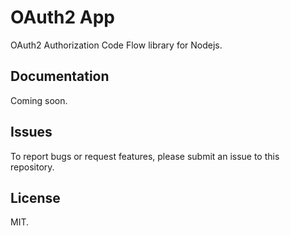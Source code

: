 # OAuth2 App

OAuth2 Authorization Code Flow library for Nodejs.

## Documentation

Coming soon.

## Issues

To report bugs or request features, please submit an issue to this repository.

## License

MIT.
